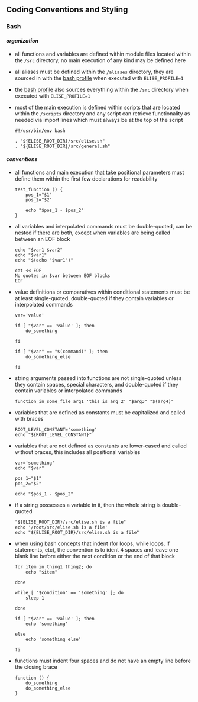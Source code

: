 ## Coding Conventions and Styling

### Bash

#### _organization_
- all functions and variables are defined within module files located within the `/src` directory, no main execution of any kind may be defined here

- all aliases must be defined within the `/aliases` directory, they are sourced in with the [bash profile](https://github.com/jaustinford/elise/blob/main/.bash_profile#L50) when executed with `ELISE_PROFILE=1`

- the [bash profile](https://github.com/jaustinford/elise/blob/main/.bash_profile#L8) also sources everything within the `/src` directory when executed with `ELISE_PROFILE=1`

- most of the main execution is defined within scripts that are located within the `/scripts` directory and any script can retrieve functionality as needed via import lines which must always be at the top of the script
    ```
    #!/usr/bin/env bash

    . "${ELISE_ROOT_DIR}/src/elise.sh"
    . "${ELISE_ROOT_DIR}/src/general.sh"
    ```

#### _conventions_

- all functions and main execution that take positional parameters must define them within the first few declarations for readability
    ```
    test_function () {
        pos_1="$1"
        pos_2="$2"

        echo "$pos_1 - $pos_2"
    }
    ```

- all variables and interpolated commands must be double-quoted, can be nested if there are both, except when variables are being called between an EOF block
    ```
    echo "$var1 $var2"
    echo "$var1"
    echo "$(echo "$var1")"
    ```

    ```
    cat << EOF
    No quotes in $var between EOF blocks
    EOF
    ```

- value definitions or comparatives within conditional statements must be at least single-quoted, double-quoted if they contain variables or interpolated commands
    ```
    var='value'
    ```

    ```
    if [ "$var" == 'value' ]; then
        do_something

    fi

    if [ "$var" == "$(command)" ]; then
        do_something_else

    fi
    ```

- string arguments passed into functions are not single-quoted unless they contain spaces, special characters, and double-quoted if they contain variables or interpolated commands
    ```
    function_in_some_file arg1 'this is arg 2' "$arg3" "$(arg4)"
    ```

- variables that are defined as constants must be capitalized and called with braces
    ```
    ROOT_LEVEL_CONSTANT='something'
    echo "${ROOT_LEVEL_CONSTANT}"
    ```

- variables that are not defined as constants are lower-cased and called without braces, this includes all positional variables
    ```
    var='something'
    echo "$var"
    ```

    ```
    pos_1="$1"
    pos_2="$2"

    echo "$pos_1 - $pos_2"
    ```

- if a string possesses a variable in it, then the whole string is double-quoted
    ```
    "${ELISE_ROOT_DIR}/src/elise.sh is a file"
    echo '/root/src/elise.sh is a file'
    echo "${ELISE_ROOT_DIR}/src/elise.sh is a file"
    ```

- when using bash concepts that indent (for loops, while loops, if statements, etc), the convention is to ident 4 spaces and leave one blank line before either the next condition or the end of that block
    ```
    for item in thing1 thing2; do
        echo "$item"

    done

    while [ "$condition" == 'something' ]; do
        sleep 1

    done

    if [ "$var" == 'value' ]; then
        echo 'something'

    else
        echo 'something else'

    fi

    ```

- functions must indent four spaces and do not have an empty line before the closing brace
    ```
    function () {
        do_something
        do_something_else
    }
    ````
